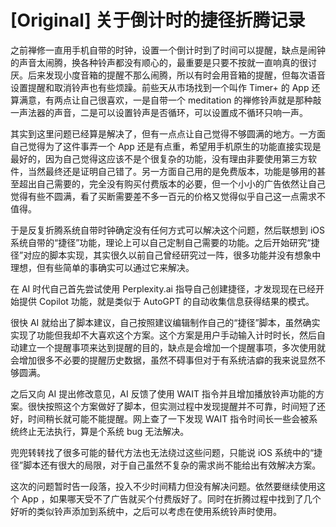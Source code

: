 # [Original] 关于倒计时的捷径折腾记录


之前禅修一直用手机自带的时钟，设置一个倒计时到了时间可以提醒，缺点是闹钟的声音太闹腾，换各种铃声都没有顺心的，最重要是只要不按就一直响真的很讨厌。后来发现小度音箱的提醒不那么闹腾，所以有时会用音箱的提醒，但每次语音设置提醒和取消铃声也有些烦躁。前些天从市场找到一个叫作 Timer+ 的 App 还算满意，有两点让自己很喜欢，一是自带一个 meditation 的禅修铃声就是那种敲一声法器的声音，二是可以设置铃声是否循环，可以设置成不循环只响一声。

其实到这里问题已经算是解决了，但有一点点让自己觉得不够圆满的地方。一方面自己觉得为了这件事弄一个 App 还是有点重，希望用手机原生的功能直接实现是最好的，因为自己觉得这应该不是个很复杂的功能，没有理由非要使用第三方软件，当然最终还是证明自己错了。另一方面自己用的是免费版本，功能是够用的甚至超出自己需要的，完全没有购买付费版本的必要，但一个小小的广告依然让自己觉得有些不圆满，看了买断需要差不多一百元的价格又觉得似乎自己这一点需求不值得。

于是反复折腾系统自带时钟确定没有任何方式可以解决这个问题，然后联想到 iOS 系统自带的“捷径”功能，理论上可以自己定制自己需要的功能。之后开始研究“捷径”对应的脚本实现，其实很久以前自己曾经研究过一阵，很多功能并没有想象中理想，但有些简单的事确实可以通过它来解决。

在 AI 时代自己首先尝试使用 Perplexity.ai 指导自己创建捷径，才发现现在已经开始提供 Copilot 功能，就是类似于 AutoGPT 的自动收集信息获得结果的模式。

很快 AI 就给出了脚本建议，自己按照建议编辑制作自己的“捷径”脚本，虽然确实实现了功能但我却不大喜欢这个方案。这个方案是用户手动输入计时时长，然后自动建立一个提醒事项来达到提醒的目的，缺点是会增加一个提醒事项，多次使用就会增加很多不必要的提醒历史数据，虽然不碍事但对于有系统洁癖的我来说显然不够圆满。

之后又向 AI 提出修改意见，AI 反馈了使用 WAIT 指令并且增加播放铃声功能的方案。很快按照这个方案做好了脚本，但实测过程中发现提醒并不可靠，时间短了还好，时间稍长就可能不能提醒。网上查了一下发现 WAIT 指令时间长一些会被系统终止无法执行，算是个系统 bug 无法解决。

兜兜转转找了很多可能的替代方法也无法绕过这些问题，只能说 iOS 系统中的“捷径”脚本还有很大的局限，对于自己虽然不复杂的需求尚不能给出有效解决方案。

这次的问题暂时告一段落，投入不少时间精力但没有解决问题。依然要继续使用这个 App ，如果哪天受不了广告就买个付费版好了。同时在折腾过程中找到了几个好听的类似铃声添加到系统中，之后可以考虑在使用系统铃声时使用。
